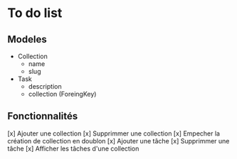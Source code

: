#  To do list

## Modeles

- Collection 
    - name
    - slug
- Task 
    - description
    - collection (ForeingKey)

## Fonctionnalités 

[x] Ajouter une collection
[x] Supprimmer une collection
[x] Empecher la création de collection en doublon
[x] Ajouter une tâche
[x] Supprimmer une tâche
[x] Afficher les tâches d'une collection